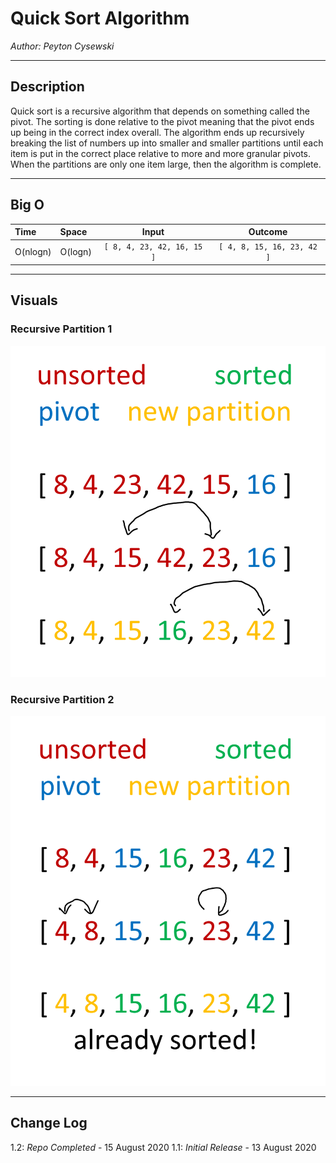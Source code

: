 # Quick Sort Algorithm

*Author: Peyton Cysewski*

---

## Description
Quick sort is a recursive algorithm that depends on something called the pivot. The sorting is done relative to the pivot meaning that the pivot ends up being in the correct index overall. The algorithm ends up recursively breaking the list of numbers up into smaller and smaller partitions until each item is put in the correct place relative to more and more granular pivots. When the partitions are only one item large, then the algorithm is complete.

---

## Big O

| Time | Space | Input | Outcome |
| :----------- | :----------- | :-------------: | :-------------: |
| O(nlogn) | O(logn) | `[ 8, 4, 23, 42, 16, 15 ]` | `[ 4, 8, 15, 16, 23, 42 ]` |

---

## Visuals

### Recursive Partition 1
![First Set of Partitions](./assets/part1.png)


### Recursive Partition 2
![Second Set of Partitions](./assets/part2.png)

---

## Change Log
1.2: *Repo Completed* - 15 August 2020
1.1: *Initial Release* - 13 August 2020